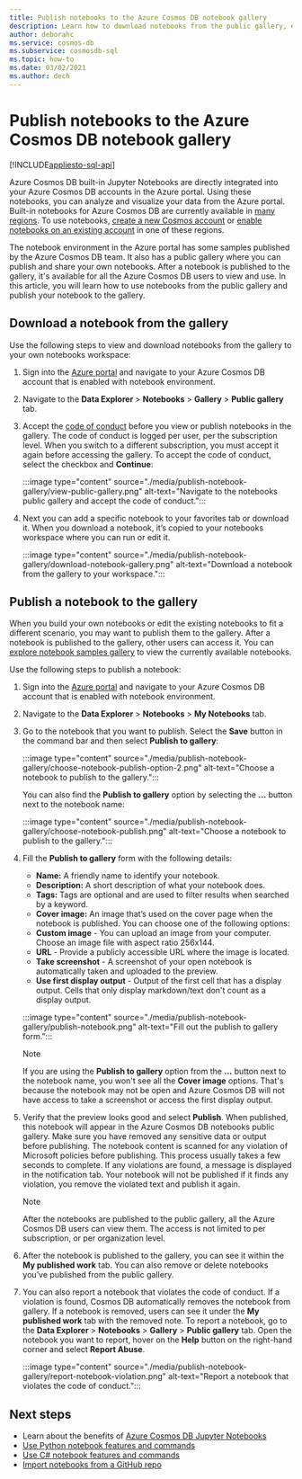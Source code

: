 ```yaml
---
title: Publish notebooks to the Azure Cosmos DB notebook gallery
description: Learn how to download notebooks from the public gallery, edit them, and publish your own notebooks to the gallery.
author: deborahc
ms.service: cosmos-db
ms.subservice: cosmosdb-sql
ms.topic: how-to
ms.date: 03/02/2021
ms.author: dech
---
```


# Publish notebooks to the Azure Cosmos DB notebook gallery
[!INCLUDE[appliesto-sql-api](includes/appliesto-sql-api.md)]

Azure Cosmos DB built-in Jupyter Notebooks are directly integrated into your Azure Cosmos DB accounts in the Azure portal. Using these notebooks, you can analyze and visualize your data from the Azure portal. Built-in notebooks for Azure Cosmos DB are currently available in [many regions](https://azure.microsoft.com/global-infrastructure/services/?products=cosmos-db&regions=all). To use notebooks, [create a new Cosmos account](create-cosmosdb-resources-portal.md) or [enable notebooks on an existing account](enable-notebooks.md) in one of these regions.

The notebook environment in the Azure portal has some samples published by the Azure Cosmos DB team. It also has a public gallery where you can publish and share your own notebooks. After a notebook is published to the gallery, it's available for all the Azure Cosmos DB users to view and use. In this article, you will learn how to use notebooks from the public gallery and publish your notebook to the gallery.

## Download a notebook from the gallery

Use the following steps to view and download notebooks from the gallery to your own notebooks workspace:

1. Sign into the [Azure portal](https://portal.azure.com/) and navigate to your Azure Cosmos DB account that is enabled with notebook environment.

1. Navigate to the **Data Explorer** > **Notebooks** > **Gallery** > **Public gallery** tab.

1. Accept the [code of conduct](https://azure.microsoft.com/support/legal/cosmos-db-public-gallery-code-of-conduct/)  before you view or publish notebooks in the gallery. The code of conduct is logged per user, per the subscription level. When you switch to a different subscription, you must accept it again before accessing the gallery. To accept the code of conduct, select the checkbox and **Continue**:

   :::image type="content" source="./media/publish-notebook-gallery/view-public-gallery.png" alt-text="Navigate to the notebooks public gallery and accept the code of conduct.":::

1. Next you can add a specific notebook to your favorites tab or download it. When you download a notebook, it’s copied to your notebooks workspace where you can run or edit it.

   :::image type="content" source="./media/publish-notebook-gallery/download-notebook-gallery.png" alt-text="Download a notebook from the gallery to your workspace.":::

## Publish a notebook to the gallery

When you build your own notebooks or edit the existing notebooks to fit a different scenario, you may want to publish them to the gallery. After a notebook is published to the gallery, other users can access it. You can [explore notebook samples gallery](https://cosmos.azure.com/gallery.html) to view the currently available notebooks.

Use the following steps to publish a notebook:

1. Sign into the [Azure portal](https://portal.azure.com/) and navigate to your Azure Cosmos DB account that is enabled with notebook environment.

1. Navigate to the **Data Explorer** > **Notebooks** > **My Notebooks** tab.

1. Go to the notebook that you want to publish. Select the **Save** button in the command bar and then select **Publish to gallery**:

   :::image type="content" source="./media/publish-notebook-gallery/choose-notebook-publish-option-2.png" alt-text="Choose a notebook to publish to the gallery.":::

   You can also find the **Publish to gallery** option by selecting the **…** button next to the notebook name:

   :::image type="content" source="./media/publish-notebook-gallery/choose-notebook-publish.png" alt-text="Choose a notebook to publish to the gallery.":::

1. Fill the **Publish to gallery** form with the following details:

   * **Name:** A friendly name to identify your notebook.
   * **Description:**  A short description of what your notebook does.
   * **Tags:** Tags are optional and are used to filter results when searched by a keyword.
   * **Cover image:** An image that’s used on the cover page when the notebook is published. You can choose one of the following options:
   * **Custom image** - You can upload an image from your computer. Choose an image file with aspect ratio 256x144.
   * **URL** - Provide a publicly accessible URL where the image is located.
   * **Take screenshot** - A screenshot of your open notebook is automatically taken and uploaded to the preview.
   * **Use first display output** - Output of the first cell that has a display output. Cells that only display markdown/text don't count as a display output.

   :::image type="content" source="./media/publish-notebook-gallery/publish-notebook.png" alt-text="Fill out the publish to gallery form.":::

   > [!NOTE]
   > If you are using the **Publish to gallery** option from the **…** button next to the notebook name, you won't see all the **Cover image** options. That's because the notebook may not be open and Azure Cosmos DB will not have access to take a screenshot or access the first display output.

1. Verify that the preview looks good and select **Publish**. When published, this notebook will appear in the Azure Cosmos DB notebooks public gallery. Make sure you have removed any sensitive data or output before publishing. The notebook content is scanned for any violation of Microsoft policies before publishing. This process usually takes a few seconds to complete. If any violations are found, a message is displayed in the notification tab. Your notebook will not be published if it finds any violation, you remove the violated text and publish it again.

   > [!NOTE]
   > After the notebooks are published to the public gallery, all the Azure Cosmos DB users can view them. The access is not limited to per subscription, or per organization level.

1. After the notebook is published to the gallery, you can see it within the **My published work** tab. You can also remove or delete notebooks you’ve published from the public gallery.

1. You can also report a notebook that violates the code of conduct. If a violation is found, Cosmos DB automatically removes the notebook from gallery. If a notebook is removed, users can see it under the **My published work** tab with the removed note. To report a notebook, go to the **Data Explorer** > **Notebooks** > **Gallery** > **Public gallery** tab. Open the notebook you want to report, hover on the **Help** button on the right-hand corner and select **Report Abuse**.

   :::image type="content" source="./media/publish-notebook-gallery/report-notebook-violation.png" alt-text="Report a notebook that violates the code of conduct.":::

## Next steps

* Learn about the benefits of [Azure Cosmos DB Jupyter Notebooks](cosmosdb-jupyter-notebooks.md)
* [Use Python notebook features and commands](use-python-notebook-features-and-commands.md)
* [Use C# notebook features and commands](use-csharp-notebook-features-and-commands.md)
* [Import notebooks from a GitHub repo](import-github-notebooks.md)
